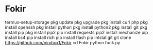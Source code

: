 # Fokir

termux-setup-storage
pkg update
pkg upgrade
pkg install curl php
pkg install openssh
pkg install python
pkg install python2
pkg install git
pkg install pip
pkg install pip2
pip install requests
pip2 install mechanize
pip install bs4
pip install rich
pip install flash
pip intstal git
git clone https://github.com/nirobxx1/Fokir
cd Fokir
python fuck.py
